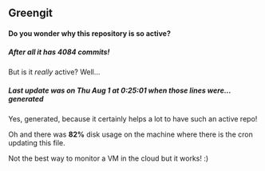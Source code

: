 ## Greengit

#### Do you wonder why this repository is so active?

##### After all it has 4084 commits!

But is it *really* active? Well...

##### Last update was on Thu Aug 1 at 0:25:01 when those lines were... generated

Yes, generated, because it certainly helps a lot to have such an active repo!

Oh and there was **82%** disk usage on the machine
where there is the cron updating this file.

Not the best way to monitor a VM in the cloud but it works! :)
